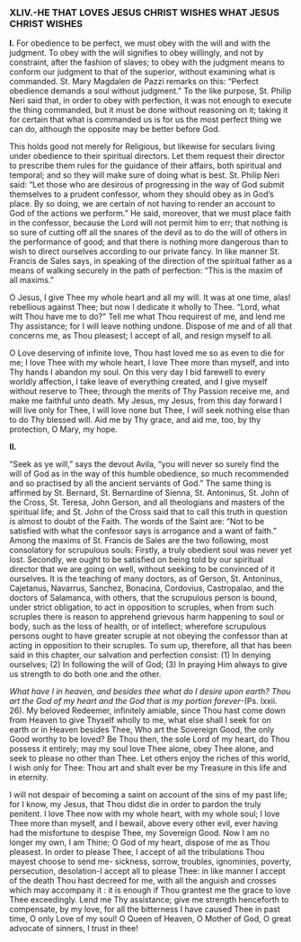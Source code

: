
### XLIV.-HE THAT LOVES JESUS CHRIST WISHES WHAT JESUS CHRIST WISHES

**I\.** For obedience to be perfect, we must obey with the will and with the judgment. To obey with the will signifies to obey willingly, and not by constraint, after the fashion of slaves; to obey with the judgment means to conform our judgment to that of the superior, without examining what is commanded. St. Mary Magdalen de Pazzi remarks on this: “Perfect obedience demands a soul without judgment.” To the like purpose, St. Philip Neri said that, in order to obey with perfection, it was not enough to execute the thing commanded, but it must be done without reasoning on it; taking it for certain that what is commanded us is for us the most perfect thing we can do, although the opposite may be better before God.

This holds good not merely for Religious, but likewise for seculars living under obedience to their spiritual directors. Let them request their director to prescribe them rules for the guidance of their affairs, both spiritual and temporal; and so they will make sure of doing what is best. St. Philip Neri said: “Let those who are desirous of progressing in the way of God submit themselves to a prudent confessor, whom they should obey as in God’s place. By so doing, we are certain of not having to render an account to God of the actions we perform.” He said, moreover, that we must place faith in the confessor, because the Lord will not permit him to err; that nothing is so sure of cutting off all the snares of the devil as to do the will of others in the performance of good; and that there is nothing more dangerous than to wish to direct ourselves according to our private fancy. In like manner St. Francis de Sales says, in speaking of the direction of the spiritual father as a means of walking securely in the path of perfection: “This is the maxim of all maxims.”

O Jesus, I give Thee my whole heart and all my will. It was at one time, alas! rebellious against Thee; but now I dedicate it wholly to Thee. “Lord, what wilt Thou have me to do?” Tell me what Thou requirest of me, and lend me Thy assistance; for I will leave nothing undone. Dispose of me and of all that concerns me, as Thou pleasest; I accept of all, and resign myself to all.

O Love deserving of infinite love, Thou hast loved me so as even to die for me; I love Thee with my whole heart, I love Thee more than myself, and into Thy hands I abandon my soul. On this very day I bid farewell to every worldly affection, I take leave of everything created, and I give myself without reserve to Thee; through the merits of Thy Passion receive me, and make me faithful unto death. My Jesus, my Jesus, from this day forward I will live only for Thee, I will love none but Thee, I will seek nothing else than to do Thy blessed will. Aid me by Thy grace, and aid me, too, by thy protection, O Mary, my hope.

**II\.**

“Seek as ye will,” says the devout Avila, “you will never so surely find the will of God as in the way of this humble obedience, so much recommended and so practised by all the ancient servants of God.” The same thing is affirmed by St. Bernard, St. Bernardine of Sienna, St. Antoninus, St. John of the Cross, St. Teresa, John Gerson, and all theologians and masters of the spiritual life; and St. John of the Cross said that to call this truth in question is almost to doubt of the Faith. The words of the Saint are: “Not to be satisfied with what the confessor says is arrogance and a want of faith.” Among the maxims of St. Francis de Sales are the two following, most consolatory for scrupulous souls: Firstly, a truly obedient soul was never yet lost. Secondly, we ought to be satisfied on being told by our spiritual director that we are going on well, without seeking to be convinced of it ourselves. It is the teaching of many doctors, as of Gerson, St. Antoninus, Cajetanus, Navarrus, Sanchez, Bonacina, Cordovius, Castropalao, and the doctors of Salamanca, with others, that the scrupulous person is bound, under strict obligation, to act in opposition to scruples, when from such scruples there is reason to apprehend grievous harm happening to soul or body, such as the loss of health, or of intellect; wherefore scrupulous persons ought to have greater scruple at not obeying the confessor than at acting in opposition to their scruples. To sum up, therefore, all that has been said in this chapter, our salvation and perfection consist: (1) In denying ourselves; (2) In following the will of God; (3) In praying Him always to give us strength to do both one and the other.

_What have I in heaven, and besides thee what do I desire upon earth?_ _Thou art the God of my heart and the God that is my portion forever_-(Ps. lxxii. 26). My beloved Redeemer, infinitely amiable, since Thou hast come down from Heaven to give Thyself wholly to me, what else shall I seek for on earth or in Heaven besides Thee, Who art the Sovereign Good, the only Good worthy to be loved? Be Thou then, the sole Lord of my heart, do Thou possess it entirely; may my soul love Thee alone, obey Thee alone, and seek to please no other than Thee. Let others enjoy the riches of this world, I wish only for Thee: Thou art and shalt ever be my Treasure in this life and in eternity.

I will not despair of becoming a saint on account of the sins of my past life; for I know, my Jesus, that Thou didst die in order to pardon the truly penitent. I love Thee now with my whole heart, with my whole soul; I love Thee more than myself, and I bewail, above every other evil, ever having had the misfortune to despise Thee, my Sovereign Good. Now I am no longer my own, I am Thine; O God of my heart, dispose of me as Thou pleasest. In order to please Thee, I accept of all the tribulations Thou mayest choose to send me- sickness, sorrow, troubles, ignominies, poverty, persecution, desolation-I accept all to please Thee: in like manner I accept of the death Thou hast decreed for me, with all the anguish and crosses which may accompany it : it is enough if Thou grantest me the grace to love Thee exceedingly. Lend me Thy assistance; give me strength henceforth to compensate, by my love, for all the bitterness I have caused Thee in past time, O only Love of my soul! O Queen of Heaven, O Mother of God, O great advocate of sinners, I trust in thee!


